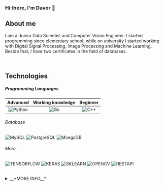 ### Hi there, I'm Davor 👋

## About me
I am a Junior Data Scientist and Computer Vision Engineer. I started programming since elementary school, while on university I started working with Digital Signal Processing, Image Processing and Machine Learning. Beside that, I have two certificates in the field of databases.

<br />

## Technologies

##### Programming Languages

|Advanced|Working knowledge|Beginner|
|:-:	|:-:	|:-:	|
|  ![Python](https://img.shields.io/badge/python-v3.7-blue)	|  ![Go](https://img.shields.io/badge/Go-v1.12-blue)	|  ![C++](https://img.shields.io/badge/C++-Solutions-blue.svg?style=flat&logo=cplusplus)	|

###### Database
![MySQL](https://img.shields.io/badge/MySQL-%20-blue)
![PostgreSQL](https://img.shields.io/badge/PostgreSQL-12-blue)
![MongoDB](https://img.shields.io/badge/MongoDB-4-green)

###### More
![TENSORFLOW](https://img.shields.io/badge/TensorFlow-2-orange)
![KERAS](https://img.shields.io/badge/Keras-2-red)
![SKLEARN](https://img.shields.io/badge/scikit--learn-%20-blue)
![OPENCV](https://img.shields.io/badge/OPENCV-4-green)
![RESTAPI](https://img.shields.io/badge/-RESTAPI-000000?style=flat&logo=RESTAPI&logoColor=336791)

<br />

<details>
  <summary> __*MORE INFO__*</summary>

### Book -> [The hundred-page Computer Vision OpenCV book](http://datahacker.rs/the-hundred-page-computer-vision-opencv-book-in-python/)
<img src="https://raw.githubusercontent.com/DavorJordacevic/DavorJordacevic/master/10-768x1046.jpg" alt="Book" width="350"/>


## Other Work
<img src="https://raw.githubusercontent.com/DavorJordacevic/DavorJordacevic/master/st1-1024x567.jpg" alt="img1" width="600"/>
<img src="https://raw.githubusercontent.com/DavorJordacevic/DavorJordacevic/master/st2-1024x565.jpg" alt="img2" width="600"/>
<img src="https://raw.githubusercontent.com/DavorJordacevic/DavorJordacevic/master/Epipolar%20lines.jpg" alt="img3" width="600"/>
<img src="https://github.com/DavorJordacevic/DavorJordacevic/blob/master/thresholding.gif" alt="thresholding" width="600"/>
<img src="https://github.com/DavorJordacevic/DavorJordacevic/blob/master/ezgif.com-optimize.gif" alt="depth" width="600"/>
<img src="https://raw.githubusercontent.com/DavorJordacevic/DavorJordacevic/master/un-1024x424.jpg" alt="img4" width="600"/>
<br />

## Contact me 📞 
[![Linkedin Badge](https://img.shields.io/badge/-davorjordacevic-blue?style=flat-square&logo=Linkedin&logoColor=white&link=https://www.linkedin.com/in/acvjetan/)](https://rs.linkedin.com/public-profile/in/davor-jorda%C4%8Devi%C4%87-899a34175?challengeId=AQG61DxdxBr5lQAAAXPp1FygP-mSP8Oexqofm0UVt4awtVGmUoJVwxXx4Tj-pRiLDHfbHXMT_xt2PjL7T-0SJwPrUaNHOy03ug&submissionId=13aed795-b4f2-2a16-5b06-60ab8c39d600)
[![Gmail Badge](https://img.shields.io/badge/-davorjordacevic97@gmail.com-c14438?style=flat-square&logo=Gmail&logoColor=white&link=mailto:davorjordacevic97@gmail.com)](mailto:davorjordacevic97@gmail.com)
[![Twitter URL](https://img.shields.io/twitter/url/https/twitter.com/davorjord?style=social&label=Follow%20%40davorjord)](https://twitter.com/davorjord)
</details>
